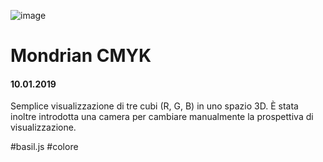 ![image](https://github.com/KeremTurkyilmaz/TypeMismatchSketches/blob/master/Mondrian%20CMYK/image/MondrianCMYK.jpg)

# Mondrian CMYK

#### 10.01.2019

Semplice visualizzazione di tre cubi (R, G, B) in uno spazio 3D. È stata inoltre introdotta una camera per cambiare manualmente la prospettiva di visualizzazione.

\#basil.js \#colore


